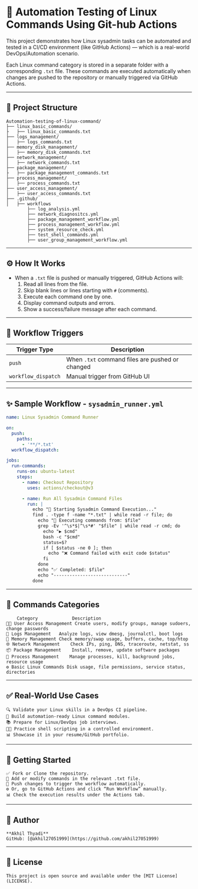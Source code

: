 # 🚀 Automation Testing of Linux Commands Using Git-hub Actions

This project demonstrates how Linux sysadmin tasks can be automated and tested in a CI/CD environment (like GitHub Actions) — which is a real-world DevOps/Automation scenario.

Each Linux command category is stored in a separate folder with a corresponding `.txt` file. These commands are executed automatically when changes are pushed to the repository or manually triggered via GitHub Actions.

---

## 📆 Project Structure

```
Automation-testing-of-linux-command/
├── linux_basic_commands/
├   ├── linux_basic_commands.txt
├── logs_management/
│   ├── logs_commands.txt
├── memory_disk_management/
│   ├── memory_disk_commands.txt 
├── network_management/
│   ├── network_commands.txt
├── package_management/
├   ├── package_management_commands.txt
├── process_management/
│   ├── process_commands.txt
├── user_access_management/
│   ├── user_access_commands.txt 
├── .github/
│   ├── workflows
        ├── log_analysis.yml
        ├── network_diagnositcs.yml
        ├── package_management_workflow.yml
        ├── process_management_workflow.yml
        ├── system_resource_check.yml
        ├── test_shell_commands.yml
        ├── user_group_management_workflow.yml

```
---

## ⚙️ How It Works

- When a `.txt` file is pushed or manually triggered, GitHub Actions will:
  1. Read all lines from the file.
  2. Skip blank lines or lines starting with `#` (comments).
  3. Execute each command one by one.
  4. Display command outputs and errors.
  5. Show a success/failure message after each command.

---

## 🚦 Workflow Triggers

| Trigger Type        | Description                                    |
|---------------------|------------------------------------------------|
| `push`              | When `.txt` command files are pushed or changed|
| `workflow_dispatch` | Manual trigger from GitHub UI                  |

---

## ✨ Sample Workflow - `sysadmin_runner.yml`

```yaml
name: Linux Sysadmin Command Runner

on:
  push:
    paths:
      - '**/*.txt'
  workflow_dispatch:

jobs:
  run-commands:
    runs-on: ubuntu-latest
    steps:
      - name: Checkout Repository
        uses: actions/checkout@v3

      - name: Run All Sysadmin Command Files
        run: |
          echo "🚀 Starting Sysadmin Command Execution..."
          find . -type f -name "*.txt" | while read -r file; do
            echo "📄 Executing commands from: $file"
            grep -Ev '^\s*$|^\s*#' "$file" | while read -r cmd; do
              echo "▶️ $cmd"
              bash -c "$cmd"
              status=$?
              if [ $status -ne 0 ]; then
                echo "❌ Command failed with exit code $status"
              fi
            done
            echo "✅ Completed: $file"
            echo "----------------------------"
          done
```

---
## 📜 Commands Categories
```
    Category	         Description
👨‍🦱 User Access Management Create users, modify groups, manage sudoers, change passwords
📂 Logs Management	Analyze logs, view dmesg, journalctl, boot logs
💾 Memory Management	Check memory/swap usage, buffers, cache, top/htop
🌐 Network Management	Check IPs, ping, DNS, traceroute, netstat, ss
📦 Package Management	Install, remove, update software packages
🔄 Process Management	Manage processes, kill, background jobs, resource usage
⚙️ Basic Linux Commands	Disk usage, file permissions, service status, directories

```

---


## ✅ Real-World Use Cases
```
🔍 Validate your Linux skills in a DevOps CI pipeline.
🔄 Build automation-ready Linux command modules.
📚 Prepare for Linux/DevOps job interviews.
👨‍💻 Practice shell scripting in a controlled environment.
📊 Showcase it in your resume/GitHub portfolio.

```
---

## 🏁 Getting Started

```
✅ Fork or Clone the repository.
📝 Add or modify commands in the relevant .txt file.
🔀 Push changes to trigger the workflow automatically.
⚙️ Or, go to GitHub Actions and click “Run Workflow” manually.
📊 Check the execution results under the Actions tab.

```
---

## 🙌 Author

```
**Akhil Thyadi**  
GitHub: [@akhil27051999](https://github.com/akhil27051999)
```
---

## 📜 License
```
This project is open source and available under the [MIT License](LICENSE).

